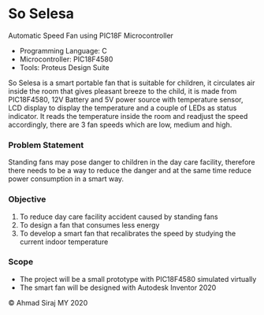 # So Selesa
Automatic Speed Fan using PIC18F Microcontroller

* Programming Language: C
* Microcontroller: PIC18F4580 
* Tools: Proteus Design Suite

So Selesa is a smart portable fan that is suitable for children, it circulates air inside the room that gives pleasant breeze to the child, it is made from PIC18F4580, 12V Battery and 5V power source with temperature sensor, LCD display to display the temperature and a couple of LEDs as status indicator. It reads the temperature inside the room and readjust the speed accordingly, there are 3 fan speeds which are low, medium and high.

### Problem Statement

Standing fans may pose danger to children in the day care facility, therefore there needs to be a way to reduce the danger and at the same time reduce power consumption in a smart way.

### Objective

1. To reduce day care facility accident caused by standing fans
2. To design a fan that consumes less energy
3. To develop a smart fan that recalibrates the speed by studying the current indoor temperature


### Scope

* The project will be a small prototype with PIC18F4580 simulated virtually
* The smart fan will be designed with Autodesk Inventor 2020


© Ahmad Siraj MY 2020
